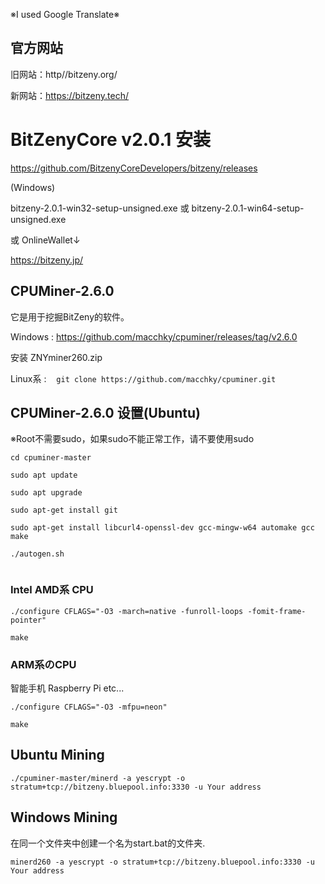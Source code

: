 ※I used Google Translate※

## 官方网站
旧网站：http//bitzeny.org/

新网站：https://bitzeny.tech/


# BitZenyCore v2.0.1 安装

https://github.com/BitzenyCoreDevelopers/bitzeny/releases

(Windows)

bitzeny-2.0.1-win32-setup-unsigned.exe 或 bitzeny-2.0.1-win64-setup-unsigned.exe

或 OnlineWallet↓

https://bitzeny.jp/



## CPUMiner-2.6.0

它是用于挖掘BitZeny的软件。

Windows : https://github.com/macchky/cpuminer/releases/tag/v2.6.0

安装 ZNYminer260.zip

Linux系 : 
```　git clone https://github.com/macchky/cpuminer.git　```



## CPUMiner-2.6.0 设置(Ubuntu)

※Root不需要sudo，如果sudo不能正常工作，请不要使用sudo
```
cd cpuminer-master

sudo apt update
 
sudo apt upgrade

sudo apt-get install git

sudo apt-get install libcurl4-openssl-dev gcc-mingw-w64 automake gcc make

./autogen.sh
 
```

### Intel AMD系 CPU


```
./configure CFLAGS="-O3 -march=native -funroll-loops -fomit-frame-pointer"
 
make
```


### ARM系のCPU

智能手机 Raspberry Pi etc...

```
./configure CFLAGS="-O3 -mfpu=neon"
 
make
```



## Ubuntu Mining
```
./cpuminer-master/minerd -a yescrypt -o stratum+tcp://bitzeny.bluepool.info:3330 -u Your address
```

## Windows Mining
在同一个文件夹中创建一个名为start.bat的文件夹.

```
minerd260 -a yescrypt -o stratum+tcp://bitzeny.bluepool.info:3330 -u Your address
```
